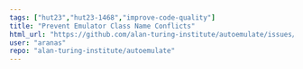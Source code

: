 ```yaml
---
tags: ["hut23","hut23-1468","improve-code-quality"]
title: "Prevent Emulator Class Name Conflicts"
html_url: "https://github.com/alan-turing-institute/autoemulate/issues/271"
user: "aranas"
repo: "alan-turing-institute/autoemulate"
---
```


